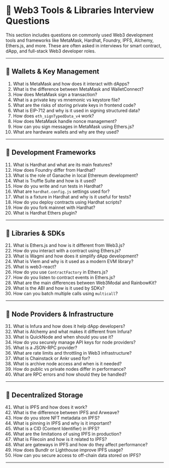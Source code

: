 # 🧰 Web3 Tools & Libraries Interview Questions

This section includes questions on commonly used Web3 development tools and frameworks like MetaMask, Hardhat, Foundry, IPFS, Alchemy, Ethers.js, and more. These are often asked in interviews for smart contract, dApp, and full-stack Web3 developer roles.

---

## 📁 Wallets & Key Management

1. What is MetaMask and how does it interact with dApps?  
2. What is the difference between MetaMask and WalletConnect?  
3. How does MetaMask sign a transaction?  
4. What is a private key vs mnemonic vs keystore file?  
5. What are the risks of storing private keys in frontend code?  
6. What is EIP-712 and why is it used in signing structured data?  
7. How does `eth_signTypedData_v4` work?  
8. How does MetaMask handle nonce management?  
9. How can you sign messages in MetaMask using Ethers.js?  
10. What are hardware wallets and why are they used?

---

## 📁 Development Frameworks

11. What is Hardhat and what are its main features?  
12. How does Foundry differ from Hardhat?  
13. What is the role of Ganache in local Ethereum development?  
14. What is Truffle Suite and how is it used?  
15. How do you write and run tests in Hardhat?  
16. What are `hardhat.config.js` settings used for?  
17. What is a fixture in Hardhat and why is it useful for tests?  
18. How do you deploy contracts using Hardhat scripts?  
19. How do you fork mainnet with Hardhat?  
20. What is Hardhat Ethers plugin?

---

## 📁 Libraries & SDKs

21. What is Ethers.js and how is it different from Web3.js?  
22. How do you interact with a contract using Ethers.js?  
23. What is Wagmi and how does it simplify dApp development?  
24. What is Viem and why is it used as a modern EVM library?  
25. What is web3-react?  
26. How do you use `ContractFactory` in Ethers.js?  
27. How do you listen to contract events in Ethers.js?  
28. What are the main differences between Web3Modal and RainbowKit?  
29. What is the ABI and how is it used by SDKs?  
30. How can you batch multiple calls using `multicall`?

---

## 📁 Node Providers & Infrastructure

31. What is Infura and how does it help dApp developers?  
32. What is Alchemy and what makes it different from Infura?  
33. What is QuickNode and when should you use it?  
34. How do you securely manage API keys for node providers?  
35. What is a JSON-RPC provider?  
36. What are rate limits and throttling in Web3 infrastructure?  
37. What is Chainstack or Ankr used for?  
38. What is archive node access and when is it needed?  
39. How do public vs private nodes differ in performance?  
40. What are RPC errors and how should they be handled?

---

## 📁 Decentralized Storage

41. What is IPFS and how does it work?  
42. What is the difference between IPFS and Arweave?  
43. How do you store NFT metadata on IPFS?  
44. What is pinning in IPFS and why is it important?  
45. What is a CID (Content Identifier) in IPFS?  
46. What are the limitations of using IPFS in production?  
47. What is Filecoin and how is it related to IPFS?  
48. What are gateways in IPFS and how do they affect performance?  
49. How does Bundlr or Lighthouse improve IPFS usage?  
50. How can you secure access to off-chain data stored on IPFS?

---

